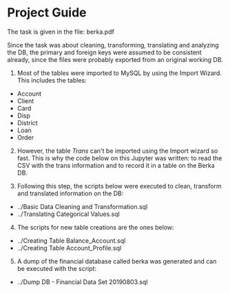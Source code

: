 # Project Guide

The task is given in the file: berka.pdf

Since the task was about cleaning, transforming, translating and analyzing the DB, the primary and foreign keys were assumed to be consistent already, since the files were probably exported from an original working DB. 

1) Most of the tables were imported to MySQL by using the Import Wizard. This includes the tables:
- Account
- Client
- Card
- Disp
- District
- Loan
- Order

2) However, the table *Trans* can't be imported using the Import wizard so fast. This is why the code below on this Jupyter was written: to read the CSV with the trans information and to record it in a table on the Berka DB.

3) Following this step, the scripts below were executed to clean, transform and translated information on the DB:
- ../Basic Data Cleaning and Transformation.sql
- ../Translating Categorical Values.sql

4) The scripts for new table creations are the ones below:
- ../Creating Table Balance_Account.sql
- ../Creating Table Account_Profile.sql

5) A dump of the financial database called berka was generated and can be executed with the script:
- ../Dump DB - Financial Data Set 20190803.sql
